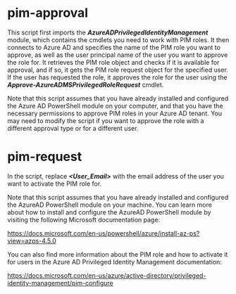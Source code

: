 # pim-approval

This script first imports the ***AzureADPrivilegedIdentityManagement*** module, which contains the cmdlets you need to work with PIM roles. It then connects to Azure AD and specifies the name of the PIM role you want to approve, as well as the user principal name of the user you want to approve the role for. It retrieves the PIM role object and checks if it is available for approval, and if so, it gets the PIM role request object for the specified user. If the user has requested the role, it approves the role for the user using the ***Approve-AzureADMSPrivilegedRoleRequest*** cmdlet.

Note that this script assumes that you have already installed and configured the Azure AD PowerShell module on your computer, and that you have the necessary permissions to approve PIM roles in your Azure AD tenant. You may need to modify the script if you want to approve the role with a different approval type or for a different user.

# pim-request

In the script, replace ***<User_Email>*** with the email address of the user you want to activate the PIM role for.

Note that this script assumes that you have already installed and configured the AzureAD PowerShell module on your machine. You can learn more about how to install and configure the AzureAD PowerShell module by visiting the following Microsoft documentation page:

https://docs.microsoft.com/en-us/powershell/azure/install-az-ps?view=azps-4.5.0

You can also find more information about the PIM role and how to activate it for users in the Azure AD Privileged Identity Management documentation:

https://docs.microsoft.com/en-us/azure/active-directory/privileged-identity-management/pim-configure

